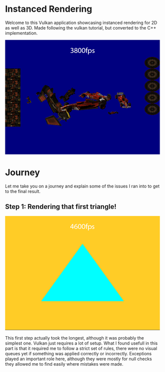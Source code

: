 # Instanced Rendering 

Welcome to this Vulkan application showcasing instanced rendering for 2D as well as 3D. Made following the vulkan tutorial, but converted to the C++ implementation.

![Alt text](Readme/Overview.png)

# Journey

Let me take you on a journey and explain some of the issues I ran into to get to the final result.

## Step 1: Rendering that first triangle!

![Alt text](Readme/RenderingTriangles.png)

This first step actually took the longest, although it was probably the simplest one. Vulkan just requires a lot of setup.
What I found usefull in this part is that it required me to follow a strict set of rules, there were no visual queues yet if something was applied correctly or incorrectly.
Exceptions played an important role here, although they were mostly for null checks they allowed me to find easily where mistakes were made.  
